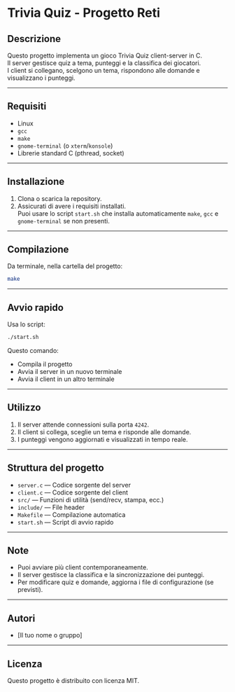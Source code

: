 # Trivia Quiz - Progetto Reti

## Descrizione

Questo progetto implementa un gioco Trivia Quiz client-server in C.  
Il server gestisce quiz a tema, punteggi e la classifica dei giocatori.  
I client si collegano, scelgono un tema, rispondono alle domande e visualizzano i punteggi.

---

## Requisiti

- Linux
- `gcc`
- `make`
- `gnome-terminal` (o `xterm`/`konsole`)
- Librerie standard C (pthread, socket)

---

## Installazione

1. Clona o scarica la repository.
2. Assicurati di avere i requisiti installati.  
   Puoi usare lo script `start.sh` che installa automaticamente `make`, `gcc` e `gnome-terminal` se non presenti.

---

## Compilazione

Da terminale, nella cartella del progetto:
```sh
make
```

---

## Avvio rapido

Usa lo script:
```sh
./start.sh
```
Questo comando:
- Compila il progetto
- Avvia il server in un nuovo terminale
- Avvia il client in un altro terminale

---

## Utilizzo

1. Il server attende connessioni sulla porta `4242`.
2. Il client si collega, sceglie un tema e risponde alle domande.
3. I punteggi vengono aggiornati e visualizzati in tempo reale.

---

## Struttura del progetto

- `server.c` — Codice sorgente del server
- `client.c` — Codice sorgente del client
- `src/` — Funzioni di utilità (send/recv, stampa, ecc.)
- `include/` — File header
- `Makefile` — Compilazione automatica
- `start.sh` — Script di avvio rapido

---

## Note

- Puoi avviare più client contemporaneamente.
- Il server gestisce la classifica e la sincronizzazione dei punteggi.
- Per modificare quiz e domande, aggiorna i file di configurazione (se previsti).

---

## Autori

- [Il tuo nome o gruppo]

---

## Licenza

Questo progetto è distribuito con licenza MIT.
